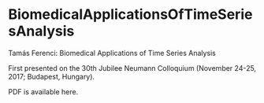 # BiomedicalApplicationsOfTimeSeriesAnalysis
Tamás Ferenci: Biomedical Applications of Time Series Analysis

First presented on the 30th Jubilee Neumann Colloquium (November 24-25, 2017; Budapest, Hungary).

PDF is available here.
